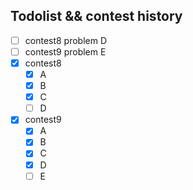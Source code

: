 ## Todolist && contest history
- [ ] contest8 problem D
- [ ] contest9 problem E
- [x] contest8 
    - [x]  A
    - [x]  B
    - [x]  C
    - [ ]  D
- [x] contest9
    - [x] A 
    - [x] B
    - [x] C
    - [x] D
    - [ ] E
